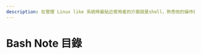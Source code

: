 ```yaml
---
description: 在管理 Linux like 系統時最貼近使用者的介面就是shell，熟悉他的操作與運用能讓作業效率提升。本篇手冊旨在作為筆記紀錄一些簡單常用的操作
---
```


# Bash Note 目錄


